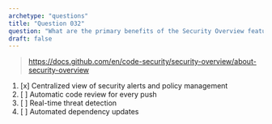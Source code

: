 ```yaml
---
archetype: "questions"
title: "Question 032"
question: "What are the primary benefits of the Security Overview feature in GitHub?"
draft: false
---
```


> https://docs.github.com/en/code-security/security-overview/about-security-overview
1. [x] Centralized view of security alerts and policy management
1. [ ] Automatic code review for every push
1. [ ] Real-time threat detection
1. [ ] Automated dependency updates
